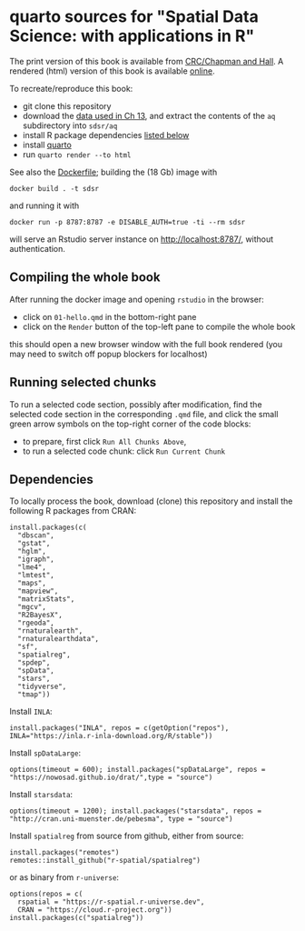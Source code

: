 # quarto sources for "Spatial Data Science: with applications in R"

The print version of this book is available from [CRC/Chapman and Hall](https://www.routledge.com/Spatial-Data-Science-With-Applications-in-R/Pebesma-Bivand/p/book/9781138311183). A rendered (html) version of this book is available [online](https://r-spatial.org/book).

To recreate/reproduce this book:

* git clone this repository
* download the [data used in Ch 13](https://uni-muenster.sciebo.de/s/8mEbeHPOX9GdAYn), and extract the contents of the `aq` subdirectory into `sdsr/aq`
* install R package dependencies [listed below](#dependencies)
* install [quarto](https://quarto.org/) 
* run `quarto render --to html`

See also the [Dockerfile](https://github.com/edzer/sdsr/tree/main/docker); building the (18 Gb) image with
```
docker build . -t sdsr
```
and running it with
```
docker run -p 8787:8787 -e DISABLE_AUTH=true -ti --rm sdsr
```
will serve an Rstudio server instance on <http://localhost:8787/>, without authentication.


## Compiling the whole book

After running the docker image and opening `rstudio` in the browser:

* click on `01-hello.qmd` in the bottom-right pane
* click on the `Render` button of the top-left pane to compile the whole book

this should open a new browser window with the full book rendered (you may need to switch off popup blockers for localhost)

## Running selected chunks 

To run a selected code section, possibly after modification, find the selected code section in the corresponding `.qmd` file, and click the small green arrow symbols on the top-right corner of the code blocks:

* to prepare, first click `Run All Chunks Above`,
* to run a selected code chunk: click `Run Current Chunk`

## Dependencies

To locally process the book, download (clone) this repository and install the following R packages from CRAN:

```
install.packages(c(
  "dbscan",
  "gstat",
  "hglm",
  "igraph",
  "lme4",
  "lmtest",
  "maps",
  "mapview",
  "matrixStats",
  "mgcv",
  "R2BayesX",
  "rgeoda",
  "rnaturalearth",
  "rnaturalearthdata",
  "sf",
  "spatialreg",
  "spdep",
  "spData",
  "stars",
  "tidyverse",
  "tmap"))
```

Install `INLA`:
```
install.packages("INLA", repos = c(getOption("repos"), INLA="https://inla.r-inla-download.org/R/stable"))
```

Install `spDataLarge`:
```
options(timeout = 600); install.packages("spDataLarge", repos = "https://nowosad.github.io/drat/",type = "source")
```
Install `starsdata`:
```
options(timeout = 1200); install.packages("starsdata", repos = "http://cran.uni-muenster.de/pebesma", type = "source")
```

Install `spatialreg` from source from github, either from source:
```
install.packages("remotes")
remotes::install_github("r-spatial/spatialreg")
```
or as binary from `r-universe`:
```
options(repos = c(
  rspatial = "https://r-spatial.r-universe.dev",
  CRAN = "https://cloud.r-project.org"))
install.packages(c("spatialreg"))
```
